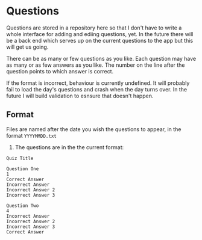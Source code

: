 # Questions

Questions are stored in a repository here so that I don't have to write a whole interface for adding and ediing questions, yet. In the future there will be a back end which serves up on the current questions to the app but this will get us going.

There can be as many or few questions as you like. Each question may have as many or as few answers as you like. The number on the
line after the question points to which answer is correct.

If the format is incorrect, behaviour is currently undefined. It will probably fail to load the day's questions and crash when the day turns over. In the future I will build validation to esnsure that doesn't happen.

## Format

Files are named after the date you wish the questions to appear, in the format `YYYYMMDD.txt`

1. The questions are in the the current format:

```
Quiz Title

Question One
1
Correct Answer
Incorrect Answer
Incorrect Answer 2
Incorrect Answer 3

Question Two
4
Incorrect Answer
Incorrect Answer 2
Incorrect Answer 3
Correct Answer
```